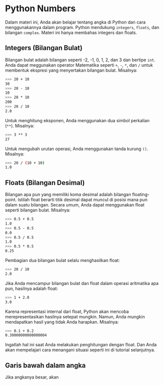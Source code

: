 # Python Numbers

Dalam materi ini, Anda akan belajar tentang angka di Python dan cara menggunakannya dalam program.
Python mendukung `integers`, `floats`, dan bilangan `complex`. Materi ini hanya membahas integers dan floats.

## Integers (Bilangan Bulat)
Bilangan bulat adalah bilangan seperti -2, -1, 0, 1, 2, dan 3 dan bertipe `int`.
Anda dapat meggunakan operator Matematika seperti `+`, `-`, `*`, dan `/` untuk membentuk ekspresi yang menyertakan bilangan bulat. Misalnya: 
```bash
>>> 20 + 10
30
>>> 20 - 10
10
>>> 20 * 10
200
>>> 20 / 10
2.0
```
Untuk menghitung eksponen, Anda menggunakan dua simbol perkalian (`**`). Misalnya:
```bash
>>> 3 ** 3
27
```
Untuk mengubah urutan operasi, Anda menggunakan tanda kurung `()`. Misalnya:
```bash
>>> 20 / (10 + 10)
1.0
```

## Floats (Bilangan Desimal)
Bilangan apa pun yang memiliki koma desimal adalah bilangan floating-point. Istilah float berarti titik desimal dapat muncul di posisi mana pun dalam suatu bilangan.
Secara umum, Anda dapat menggunakan float seperti bilangan bulat. Misalnya:
```bash
>>> 0.5 + 0.5
1.0
>>> 0.5 - 0.5
0.0
>>> 0.5 / 0.5
1.0
>>> 0.5 * 0.5
0.25
```
Pembagian dua bilangan bulat selalu menghasilkan float:
```bash
>>> 20 / 10
2.0
```
Jika Anda mencampur bilangan bulat dan float dalam operasi aritmatika apa pun, hasilnya adalah float:
```bash
>>> 1 + 2.0
3.0
```
Karena representasi internal dari float, Python akan mencoba merepresentasikan
hasilnya setepat mungkin. Namun, Anda mungkin mendapatkan hasil yang tidak Anda
harapkan. Misalnya:
```bash
>>> 0.1 + 0.2
0.30000000000000004
```
Ingatlah hal ini saat Anda melakukan penghitungan dengan float. Dan Anda akan
mempelajari cara menangani situasi seperti ini di tutorial selanjutnya.

## Garis bawah dalam angka
Jika angkanya besar, akan